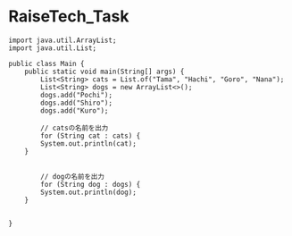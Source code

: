 # RaiseTech_Task


    import java.util.ArrayList;
    import java.util.List;

    public class Main {
        public static void main(String[] args) {
            List<String> cats = List.of("Tama", "Hachi", "Goro", "Nana");
            List<String> dogs = new ArrayList<>();
            dogs.add("Pochi");
            dogs.add("Shiro");
            dogs.add("Kuro");

            // catsの名前を出力
            for (String cat : cats) {
            System.out.println(cat);
        }


            // dogの名前を出力
            for (String dog : dogs) {
            System.out.println(dog);
        }


    }

